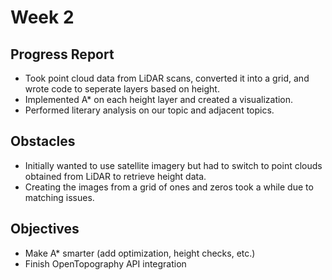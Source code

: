 # Week 2

## Progress Report
* Took point cloud data from LiDAR scans, converted it into a grid, and wrote code to seperate layers based on height.
* Implemented A* on each height layer and created a visualization.
* Performed literary analysis on our topic and adjacent topics.

## Obstacles

* Initially wanted to use satellite imagery but had to switch to point clouds obtained from LiDAR to retrieve height data.
* Creating the images from a grid of ones and zeros took a while due to matching issues.

## Objectives

* Make A* smarter (add optimization, height checks, etc.)
* Finish OpenTopography API integration
